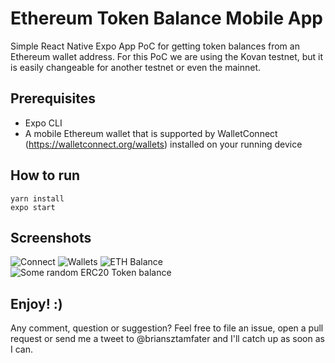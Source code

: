 # Ethereum Token Balance Mobile App

Simple React Native Expo App PoC for getting token balances from an Ethereum wallet address. For this PoC we are using the Kovan testnet, but it is easily changeable for another testnet or even the mainnet.

## Prerequisites

- Expo CLI
- A mobile Ethereum wallet that is supported by WalletConnect (https://walletconnect.org/wallets) installed on your running device

## How to run

```
yarn install
expo start
```

## Screenshots

![Connect](Screenshot_1.PNG)
![Wallets](Screenshot_2.PNG)
![ETH Balance](Screenshot_3.PNG)
![Some random ERC20 Token balance](Screenshot_4.PNG)

## Enjoy! :)

Any comment, question or suggestion? Feel free to file an issue, open a pull request or send me a tweet to @briansztamfater and I'll catch up as soon as I can.
